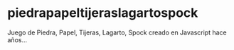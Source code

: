 # piedrapapeltijeraslagartospock
Juego de Piedra, Papel, Tijeras, Lagarto, Spock creado en Javascript hace años...
